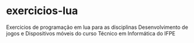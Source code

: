 # exercicios-lua
Exercicios de programação em lua para as disciplinas Desenvolvimento de jogos e Dispositivos móveis do curso Técnico em Informática do IFPE
